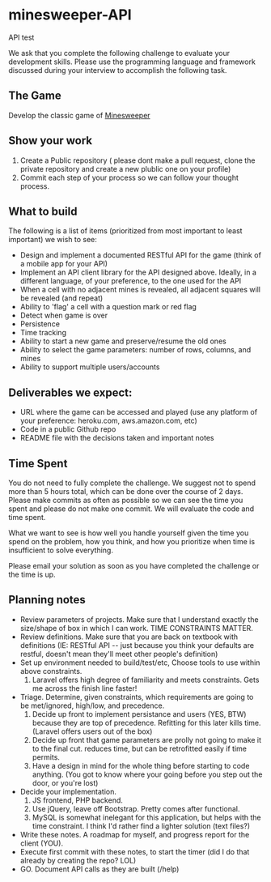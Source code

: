 # minesweeper-API
API test

We ask that you complete the following challenge to evaluate your development skills. Please use the programming language and framework discussed during your interview to accomplish the following task.

## The Game
Develop the classic game of [Minesweeper](https://en.wikipedia.org/wiki/Minesweeper_(video_game))

## Show your work

1.  Create a Public repository ( please dont make a pull request, clone the private repository and create a new plublic one on your profile)
2.  Commit each step of your process so we can follow your thought process.

## What to build
The following is a list of items (prioritized from most important to least important) we wish to see:
* Design and implement  a documented RESTful API for the game (think of a mobile app for your API)
* Implement an API client library for the API designed above. Ideally, in a different language, of your preference, to the one used for the API
* When a cell with no adjacent mines is revealed, all adjacent squares will be revealed (and repeat)
* Ability to 'flag' a cell with a question mark or red flag
* Detect when game is over
* Persistence
* Time tracking
* Ability to start a new game and preserve/resume the old ones
* Ability to select the game parameters: number of rows, columns, and mines
* Ability to support multiple users/accounts
 
## Deliverables we expect:
* URL where the game can be accessed and played (use any platform of your preference: heroku.com, aws.amazon.com, etc)
* Code in a public Github repo
* README file with the decisions taken and important notes

## Time Spent
You do not need to fully complete the challenge. We suggest not to spend more than 5 hours total, which can be done over the course of 2 days.  Please make commits as often as possible so we can see the time you spent and please do not make one commit.  We will evaluate the code and time spent.
 
What we want to see is how well you handle yourself given the time you spend on the problem, how you think, and how you prioritize when time is insufficient to solve everything.

Please email your solution as soon as you have completed the challenge or the time is up.

## Planning notes

* Review parameters of projects.  Make sure that I understand exactly the size/shape of box in which I can work.  TIME CONSTRAINTS MATTER.
* Review definitions.  Make sure that you are back on textbook with definitions (IE: RESTful API -- just because you think your defaults are restful, doesn't mean they'll meet other people's definition)
* Set up environment needed to build/test/etc, Choose tools to use within above constraints.
  1. Laravel offers high degree of familiarity and meets constraints.  Gets me across the finish line faster!
* Triage.  Determine, given constraints, which requirements are going to be met/ignored, high/low, and precedence. 
  1. Decide up front to implement persistance and users (YES, BTW) because they are top of precedence.  Refitting for this later kills time. (Laravel offers users out of the box)
  2. Decide up front that game parameters are prolly not going to make it to the final cut.  reduces time, but can be retrofitted easily if time permits.
  3. Have a design in mind for the whole thing before starting to code anything.  (You got to know where your going before you step out the door, or you're lost)
* Decide your implementation. 
  1. JS frontend, PHP backend. 
  2. Use jQuery, leave off Bootstrap.  Pretty comes after functional.
  3. MySQL is somewhat inelegant for this application, but helps with the time constraint.  I think I'd rather find a lighter solution (text files?)
* Write these notes.  A roadmap for myself, and progress report for the client (YOU).
* Execute first commit with these notes, to start the timer (did I do that already by creating the repo?  LOL)
* GO.  Document API calls as they are built (/help)

